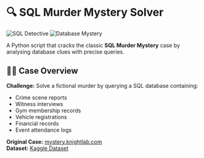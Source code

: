 # 🔍 SQL Murder Mystery Solver

![SQL Detective](https://img.shields.io/badge/SQL-Detective-brightgreen) 
![Database Mystery](https://img.shields.io/badge/Mystery-Solved-success)

A Python script that cracks the classic **SQL Murder Mystery** case by analysing database clues with precise queries.

## 🕵️‍♂️ Case Overview

**Challenge:** Solve a fictional murder by querying a SQL database containing:
- Crime scene reports
- Witness interviews
- Gym membership records
- Vehicle registrations
- Financial records
- Event attendance logs

**Original Case:** [mystery.knightlab.com](https://mystery.knightlab.com/)  
**Dataset:** [Kaggle Dataset](https://www.kaggle.com/datasets/johnp47/sql-murder-mystery-database)
